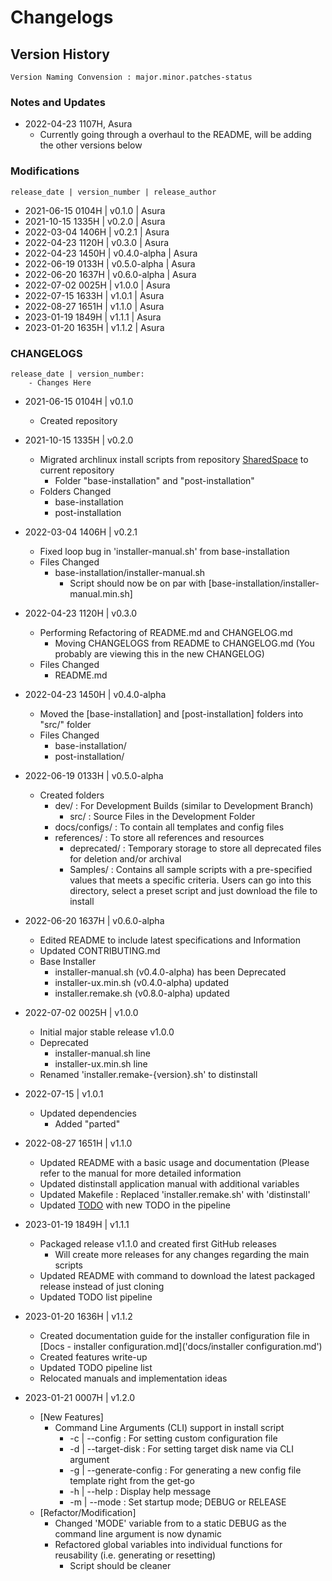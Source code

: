 # Changelogs

## Version History
```
Version Naming Convension : major.minor.patches-status
```

### Notes and Updates

- 2022-04-23 1107H, Asura
	- Currently going through a overhaul to the README, will be adding the other versions below

### Modifications

```
release_date | version_number | release_author
```
+ 2021-06-15 0104H | v0.1.0 | Asura
+ 2021-10-15 1335H | v0.2.0 | Asura
+ 2022-03-04 1406H | v0.2.1 | Asura
+ 2022-04-23 1120H | v0.3.0 | Asura
+ 2022-04-23 1450H | v0.4.0-alpha | Asura
+ 2022-06-19 0133H | v0.5.0-alpha | Asura
+ 2022-06-20 1637H | v0.6.0-alpha | Asura
+ 2022-07-02 0025H | v1.0.0 | Asura 
+ 2022-07-15 1633H | v1.0.1 | Asura
+ 2022-08-27 1651H | v1.1.0 | Asura
+ 2023-01-19 1849H | v1.1.1 | Asura
+ 2023-01-20 1635H | v1.1.2 | Asura

### CHANGELOGS
```
release_date | version_number:
	- Changes Here
```
- 2021-06-15 0104H | v0.1.0
	- Created repository

- 2021-10-15 1335H | v0.2.0
	- Migrated archlinux install scripts from repository [SharedSpace](https://github.com/Thanatisia/SharedSpace) to current repository
		+ Folder "base-installation" and "post-installation" 
	- Folders Changed
		+ base-installation
		+ post-installation

- 2022-03-04 1406H | v0.2.1
	+ Fixed loop bug in 'installer-manual.sh' from base-installation
	- Files Changed
		- base-installation/installer-manual.sh
			+ Script should now be on par with [base-installation/installer-manual.min.sh]

- 2022-04-23 1120H | v0.3.0
	- Performing Refactoring of README.md and CHANGELOG.md
		+ Moving CHANGELOGS from README to CHANGELOG.md (You probably are viewing this in the new CHANGELOG)
	- Files Changed
		+ README.md

- 2022-04-23 1450H | v0.4.0-alpha
	+ Moved the [base-installation] and [post-installation] folders into "src/" folder
	- Files Changed
		+ base-installation/
		+ post-installation/

- 2022-06-19 0133H | v0.5.0-alpha
    - Created folders
        - dev/ : For Development Builds (similar to Development Branch)
            + src/ : Source Files in the Development Folder
        + docs/configs/ : To contain all templates and config files
        - references/ : To store all references and resources 
            + deprecated/ : Temporary storage to store all deprecated files for deletion and/or archival
            + Samples/ : Contains all sample scripts with a pre-specified values that meets a specific criteria. Users can go into this directory, select a preset script and just download the file to install

- 2022-06-20 1637H | v0.6.0-alpha
    + Edited README to include latest specifications and Information
    + Updated CONTRIBUTING.md
    - Base Installer
        + installer-manual.sh (v0.4.0-alpha) has been Deprecated
        + installer-ux.min.sh (v0.4.0-alpha) updated
        + installer.remake.sh (v0.8.0-alpha) updated

- 2022-07-02 0025H | v1.0.0
    - Initial major stable release v1.0.0
    - Deprecated
        + installer-manual.sh line
        + installer-ux.min.sh line
    + Renamed 'installer.remake-{version}.sh' to distinstall
    
- 2022-07-15 | v1.0.1
    - Updated dependencies
        + Added "parted"
    
- 2022-08-27 1651H | v1.1.0 
    - Updated README with a basic usage and documentation (Please refer to the manual for more detailed information
    - Updated distinstall application manual with additional variables
    - Updated Makefile : Replaced 'installer.remake.sh' with 'distinstall'
    - Updated [TODO](TODO.md) with new TODO in the pipeline

- 2023-01-19 1849H | v1.1.1
    - Packaged release v1.1.0 and created first GitHub releases
        + Will create more releases for any changes regarding the main scripts
    + Updated README with command to download the latest packaged release instead of just cloning
    + Updated TODO list pipeline

- 2023-01-20 1636H | v1.1.2
    - Created documentation guide for the installer configuration file in [Docs - installer configuration.md]('docs/installer configuration.md')
    - Created features write-up
    - Updated TODO pipeline list
    - Relocated manuals and implementation ideas

- 2023-01-21 0007H | v1.2.0
    - [New Features]
        - Command Line Arguments (CLI) support in install script
            + -c | --config : For setting custom configuration file
            + -d | --target-disk : For setting target disk name via CLI argument
            + -g | --generate-config : For generating a new config file template right from the get-go
            + -h | --help : Display help message
            + -m | --mode : Set startup mode; DEBUG or RELEASE
    - [Refactor/Modification]
        - Changed 'MODE' variable from  to a static DEBUG as the command line argument is now dynamic
        - Refactored global variables into individual functions for reusability (i.e. generating or resetting)
            + Script should be cleaner

